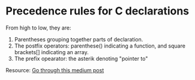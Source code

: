 # Precedence rules for C declarations 
From high to low, they are: 
1. Parentheses grouping together parts of declaration. 
2. The postfix operators: parenthese() indicating a function, and square brackets[] indicating an array. 
3. The prefix opearator: the asterik denoting "pointer to"

Resource: [Go through this medium post](https://medium.com/@bartobri/untangling-complex-c-declarations-9b6a0cf88c96)
